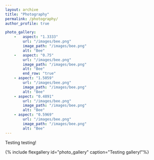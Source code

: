 ```yaml
---
layout: archive
title: "Photography"
permalink: /photography/
author_profile: true

photo_gallery:
    -   aspect: "1.3333"
        url: "/images/bee.png"
        image_path: "/images/bee.png"
        alt: "Bee"
    -   aspect: "0.75"
        url: "/images/bee.png"
        image_path: "/images/bee.png"
        alt: "Bee"
        end_row: "true"
    - aspect: "1.5059"
        url: "/images/bee.png"
        image_path: "/images/bee.png"
        alt: "Bee"
    - aspect: "0.4891"
        url: "/images/bee.png"
        image_path: "/images/bee.png"
        alt: "Bee"
    - aspect: "0.5969"
        url: "/images/bee.png"
        image_path: "/images/bee.png"
        alt: "Bee"
---
```


Testing testing!

{% include flexgallery id="photo_gallery" caption="Testing gallery!"%}
